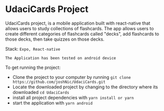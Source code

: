 # UdaciCards Project

UdaciCards project, is a mobile application built with react-native that allows users to study collections of flashcards. The app allows users to create different categories of flashcards called "decks", add flashcards to those decks, then take quizzes on those decks.

Stack: `Expo, React-native`

`The Application has been tested on android device`


To get running the project:
* Clone the project to your computer by running `git clone https://github.com/joshNic/UdaciCards.git`
* Locate the downloaded project by changing to the directory where its downloaded `cd UdaciCards`
* install all project dependencies with `yarn install or yarn`
* start the application with `yarn android`
